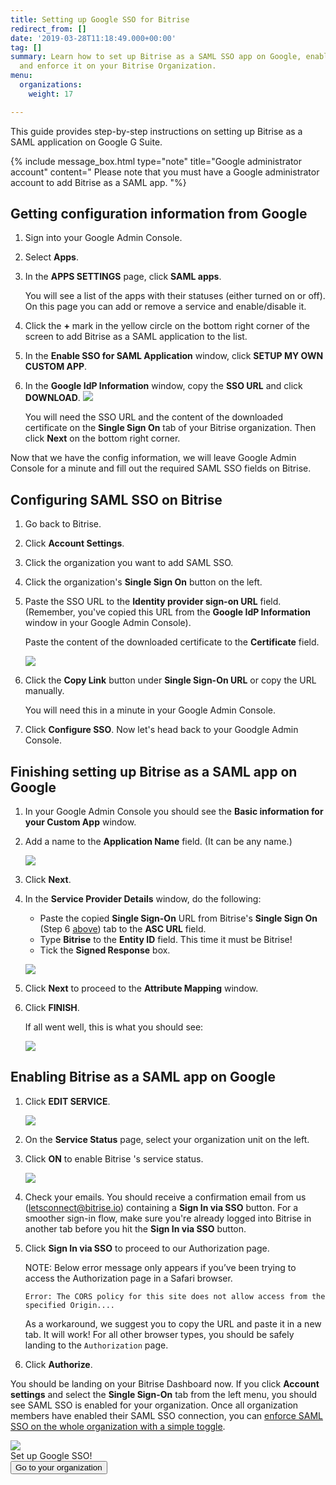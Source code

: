 ```yaml
---
title: Setting up Google SSO for Bitrise
redirect_from: []
date: '2019-03-28T11:18:49.000+00:00'
tag: []
summary: Learn how to set up Bitrise as a SAML SSO app on Google, enable SAML SSO
  and enforce it on your Bitrise Organization.
menu:
  organizations:
    weight: 17

---
```

This guide provides step-by-step instructions on setting up Bitrise as a SAML application on Google G Suite.

{% include message_box.html type="note" title="Google administrator account" content=" Please note that you must have a Google administrator account to add Bitrise as a SAML app. "%}

## Getting configuration information from Google

1. Sign into your Google Admin Console.
2. Select **Apps**.
3. In the **APPS SETTINGS** page, click **SAML apps**.

   You will see a list of the apps with their statuses (either turned on or off). On this page you can add or remove a service and enable/disable it.
4. Click the **+** mark in the yellow circle on the bottom right corner of the screen to add Bitrise as a SAML application to the list.
5. In the **Enable SSO for SAML Application** window, click **SETUP MY OWN CUSTOM APP**.
6. In the **Google IdP Information** window, copy the **SSO URL** and click **DOWNLOAD**. ![](/img/Google-idp-information.jpg)

   You will need the SSO URL and the content of the downloaded certificate on the **Single Sign On** tab of your Bitrise organization. Then click **Next** on the bottom right corner.

Now that we have the config information, we will leave Google Admin Console for a minute and fill out the required SAML SSO fields on Bitrise.

## Configuring SAML SSO on Bitrise

1. Go back to Bitrise.
2. Click **Account Settings**.
3. Click the organization you want to add SAML SSO.
4. Click the organization's **Single Sign On** button on the left.
5. Paste the SSO URL to the **Identity provider sign-on URL** field. (Remember, you've copied this URL from the **Google IdP Information** window in your Google Admin Console).

   Paste the content of the downloaded certificate to the **Certificate** field.

   ![](/img/sso-saml-page.jpg)
6. Click the **Copy Link** button under **Single Sign-On URL** or copy the URL manually.

   You will need this in a minute in your Google Admin Console.
7. Click **Configure SSO**. Now let's head back to your Goodgle Admin Console.

## Finishing setting up Bitrise as a SAML app on Google

1. In your Google Admin Console you should see the **Basic information for your Custom App** window.
2. Add a name to the **Application Name** field. (It can be any name.)

   ![](/img/basic-info.png)
3. Click **Next**.
4. In the **Service Provider Details** window, do the following:
   * Paste the copied **Single Sign-On** URL from Bitrise's **Single Sign On** (Step 6 [above](/team-management/organizations/setting-up-google-sso-for-bitrise/#configuring-saml-sso-on-bitrise)) tab to the **ASC URL** field.
   * Type **Bitrise** to the **Entity ID** field. This time it must be Bitrise!
   * Tick the **Signed Response** box.

   ![](/img/service-provider-detail.jpg)
5. Click **Next** to proceed to the **Attribute Mapping** window.
6. Click **FINISH**.

   If all went well, this is what you should see:

   ![](/img/setup-complete.png)

## Enabling Bitrise as a SAML app on Google

1. Click **EDIT SERVICE**.

   ![](/img/turn-on-bitrise-in-console.png)
2. On the **Service Status** page, select your organization unit on the left.
3. Click **ON** to enable Bitrise 's service status.

   ![](/img/service-status.png)
4. Check your emails. You should receive a confirmation email from us (letsconnect@bitrise.io) containing a **Sign In via SSO** button. For a smoother sign-in flow, make sure you're already logged into Bitrise in another tab before you hit the **Sign In via SSO** button.
5. Click **Sign In via SSO** to proceed to our Authorization page.

   NOTE: Below error message only appears if you’ve been trying to access the Authorization page in a Safari browser.

       Error: The CORS policy for this site does not allow access from the specified Origin....

   As a workaround, we suggest you to copy the URL and paste it in a new tab. It will work! For all other browser types, you should be safely landing to the `Authorization` page.
6. Click **Authorize**.

You should be landing on your Bitrise Dashboard now. If you click **Account settings** and select the **Single Sign-On** tab from the left menu, you should see SAML SSO is enabled for your organization. Once all organization members have enabled their SAML SSO connection, you can [enforce SAML SSO on the whole organization with a simple toggle](/team-management/organizations/saml-sso-in-organizations/#enforcing-saml-sso-on-an-organization).

<div class="banner">
	<img src="/assets/images/banner-bg-888x170.png" style="border: none;">
	<div class="deploy-text">Set up Google SSO!</div>
	<a target="_blank" href="https://app.bitrise.io/me/profile#/overview"><button class="button">Go to your organization</button></a>
</div>